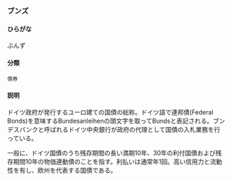 <div style="display:none;">

## [あ行](securities-terms?id=あ行)
## [か行](securities-terms?id=か行)
## [さ行](securities-terms?id=さ行)
## [た行](securities-terms?id=た行)
## [な行](securities-terms?id=な行)
## [は行](securities-terms?id=は行)

</div>

### ブンズ

#### ひらがな

ぶんず

#### 分類

`債券`

#### 説明

ドイツ政府が発行するユーロ建ての国債の総称。ドイツ語で連邦債(Federal Bonds)を意味するBundesanleihenの頭文字を取ってBundsと表記される。ブンデスバンクと呼ばれるドイツ中央銀行が政府の代理として国債の入札業務を行っている。
 
一般に、ドイツ国債のうち残存期間の長い満期10年、30年の利付国債および残存期間10年の物価連動債のことを指す。利払いは通常年1回。高い信用力と流動性を有し、欧州を代表する国債である。

<div style="display:none;">

## [ま行](securities-terms?id=ま行)
## [や行](securities-terms?id=や行)
## [ら行](securities-terms?id=ら行)
## [わ行](securities-terms?id=わ行)
## [英数字・記号](securities-terms?id=英数字・記号)

</div>

